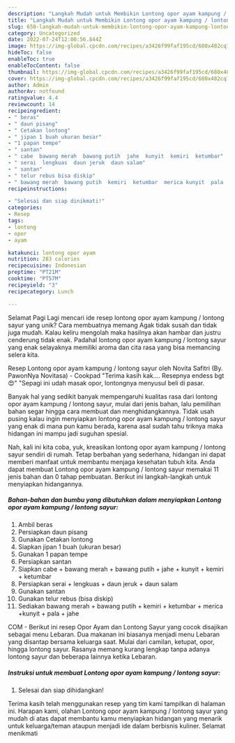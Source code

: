 ```yaml
---
description: "Langkah Mudah untuk Membikin Lontong opor ayam kampung / lontong sayur yang Enak, Mengugah Selera"
title: "Langkah Mudah untuk Membikin Lontong opor ayam kampung / lontong sayur yang Enak, Mengugah Selera"
slug: 650-langkah-mudah-untuk-membikin-lontong-opor-ayam-kampung-lontong-sayur-yang-enak-mengugah-selera
category: Uncategorized
date: 2022-07-24T12:00:56.844Z
image: https://img-global.cpcdn.com/recipes/a3426f99faf195cd/680x482cq70/lontong-opor-ayam-kampung-lontong-sayur-foto-resep-utama.jpg
hideToc: false
enableToc: true
enableTocContent: false
thumbnail: https://img-global.cpcdn.com/recipes/a3426f99faf195cd/680x482cq70/lontong-opor-ayam-kampung-lontong-sayur-foto-resep-utama.jpg
cover: https://img-global.cpcdn.com/recipes/a3426f99faf195cd/680x482cq70/lontong-opor-ayam-kampung-lontong-sayur-foto-resep-utama.jpg
author: Admin
authorAv: notfound
ratingvalue: 4.4
reviewcount: 14
recipeingredient:
- " beras"
- " daun pisang"
- " Cetakan lontong"
- " jipan 1 buah ukuran besar"
- "1 papan tempe"
- " santan"
- " cabe  bawang merah  bawang putih  jahe  kunyit  kemiri  ketumbar"
- " serai  lengkuas  daun jeruk  daun salam"
- " santan"
- " telur rebus bisa diskip"
- " bawang merah  bawang putih  kemiri  ketumbar  merica kunyit  pala  jahe"
recipeinstructions:

- "Selesai dan siap dinikmati!"
categories:
- Resep
tags:
- lontong
- opor
- ayam

katakunci: lontong opor ayam 
nutrition: 283 calories
recipecuisine: Indonesian
preptime: "PT21M"
cooktime: "PT57M"
recipeyield: "3"
recipecategory: Lunch

---
```



Selamat Pagi Lagi mencari ide resep lontong opor ayam kampung / lontong sayur yang unik? Cara membuatnya memang Agak tidak susah dan tidak juga mudah. Kalau keliru mengolah maka hasilnya akan hambar dan justru cenderung tidak enak. Padahal lontong opor ayam kampung / lontong sayur yang enak selayaknya memiliki aroma dan cita rasa yang bisa memancing selera kita.


Resep Lontong opor ayam kampung / lontong sayur oleh Novita Safitri (By. PawonNya Novitasa) - Cookpad &#34;Terima kasih kak…. Resepnya endess bgt 😍&#34; &#34;Sepagi ini udah masak opor, lontongnya menyusul beli di pasar.

Banyak hal yang sedikit banyak mempengaruhi kualitas rasa dari lontong opor ayam kampung / lontong sayur, mulai dari jenis bahan, lalu pemilihan bahan segar hingga cara membuat dan menghidangkannya. Tidak usah pusing kalau ingin menyiapkan lontong opor ayam kampung / lontong sayur yang enak di mana pun kamu berada, karena asal sudah tahu triknya maka hidangan ini mampu jadi suguhan spesial.


Nah, kali ini kita coba, yuk, kreasikan lontong opor ayam kampung / lontong sayur sendiri di rumah. Tetap berbahan yang sederhana, hidangan ini dapat memberi manfaat untuk membantu menjaga kesehatan tubuh kita. Anda dapat membuat Lontong opor ayam kampung / lontong sayur memakai 11 jenis bahan dan 0 tahap pembuatan. Berikut ini langkah-langkah untuk menyiapkan hidangannya.

<!--inarticleads1-->

##### Bahan-bahan dan bumbu yang dibutuhkan dalam menyiapkan Lontong opor ayam kampung / lontong sayur:

1. Ambil  beras
1. Persiapkan  daun pisang
1. Gunakan  Cetakan lontong
1. Siapkan  jipan 1 buah (ukuran besar)
1. Gunakan 1 papan tempe
1. Persiapkan  santan
1. Siapkan  cabe + bawang merah + bawang putih + jahe + kunyit + kemiri + ketumbar
1. Persiapkan  serai + lengkuas + daun jeruk + daun salam
1. Gunakan  santan
1. Gunakan  telur rebus (bisa diskip)
1. Sediakan  bawang merah + bawang putih + kemiri + ketumbar + merica +kunyit + pala + jahe


COM - Berikut ini resep Opor Ayam dan Lontong Sayur yang cocok disajikan sebagai menu Lebaran. Dua makanan ini biasanya menjadi menu Lebaran yang disantap bersama keluarga saat. Mulai dari camilan, ketupat, opor, hingga lontong sayur. Rasanya memang kurang lengkap tanpa adanya lontong sayur dan beberapa lainnya ketika Lebaran. 

<!--inarticleads2-->

##### Instruksi untuk membuat Lontong opor ayam kampung / lontong sayur:


1. Selesai dan siap dihidangkan!



Terima kasih telah menggunakan resep yang tim kami tampilkan di halaman ini. Harapan kami, olahan Lontong opor ayam kampung / lontong sayur yang mudah di atas dapat membantu kamu menyiapkan hidangan yang menarik untuk keluarga/teman ataupun menjadi ide dalam berbisnis kuliner. Selamat menikmati
